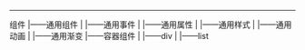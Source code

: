 
-----

 组件
   |——通用组件
   |    |——通用事件
   |    |——通用属性
   |    |——通用样式
   |    |——通用动画
   |    |——通用渐变
   |——容器组件
   |    |——div
   |    |——list